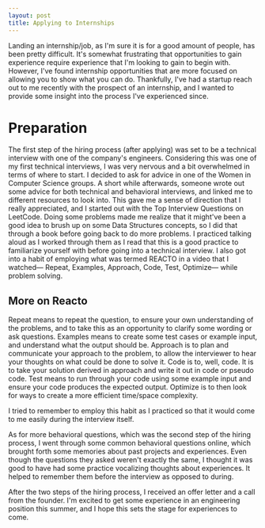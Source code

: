 ```yaml
---
layout: post
title: Applying to Internships    
---
```


  Landing an internship/job, as I'm sure it is for a good amount of people, has been pretty difficult. It's somewhat frustrating that opportunities to gain experience require experience that I'm looking to gain to begin with. However, I've found internship opportunities that are more focused on allowing you to show what you can do. Thankfully, I've had a startup reach out to me recently with the prospect of an internship, and I wanted to provide some insight into the process I've experienced since. 
  
# Preparation 

  The first step of the hiring process (after applying) was set to be a technical interview with one of the company's engineers. Considering this was one of my first technical interviews, I was very nervous and a bit overwhelmed in terms of where to start. I decided to ask for advice in one of the Women in Computer Science groups. A short while afterwards, someone wrote out some advice for both technical and behavioral interviews, and linked me to different resources to look into. This gave me a sense of direction that I really appreciated, and I started out with the Top Interview Questions on LeetCode. Doing some problems made me realize that it might've been a good idea to brush up on some Data Structures concepts, so I did that through a book before going back to do more problems. I practiced talking aloud as I worked through them as I read that this is a good practice to familiarize yourself with before going into a technical interview. I also got into a habit of employing what was termed REACTO in a video that I watched— Repeat, Examples, Approach, Code, Test, Optimize— while problem solving. 
  
  ## More on Reacto 
  
  Repeat means to repeat the question, to ensure your own understanding of the problems, and to take this as an opportunity to clarify some wording or ask questions. 
  Examples means to create some test cases or example input, and understand what the output should be. 
  Approach is to plan and communicate your approach to the problem, to allow the interviewer to hear your thoughts on what could be done to solve it. 
  Code is to, well, code. It is to take your solution derived in approach and write it out in code or pseudo code. 
  Test means to run through your code using some example input and ensure your code produces the expected output.
  Optimize is to then look for ways to create a more efficient time/space complexity. 
    
  I tried to remember to employ this habit as I practiced so that it would come to me easily during the interview itself. 
  
  As for more behavioral questions, which was the second step of the hiring process, I went through some common behavioral questions online, which brought forth some memories about past projects and experiences. Even though the questions they asked weren't exactly the same, I thought it was good to have had some practice vocalizing thoughts about experiences. It helped to remember them before the interview as opposed to during. 

After the two steps of the hiring process, I received an offer letter and a call from the founder. I'm excited to get some experience in an engineering position this summer, and I hope this sets the stage for experiences to come. 
    
